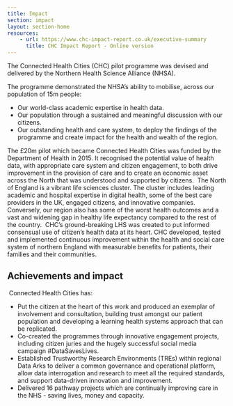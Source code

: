 ```yaml
---
title: Impact
section: impact
layout: section-home
resources: 
    - url: https://www.chc-impact-report.co.uk/executive-summary
      title: CHC Impact Report - Online version
---
```

The Connected Health Cities (CHC) pilot programme was devised and delivered by the Northern Health Science Alliance (NHSA).

The programme demonstrated the NHSA’s ability to mobilise, across our population of 15m people:

- Our world-class academic expertise in health data.
- Our population through a sustained and meaningful discussion with our citizens.
- Our outstanding health and care system, to deploy the findings of the programme and create impact for the health and wealth of the region.
 
The £20m pilot which became Connected Health Cities was funded by the Department of Health in 2015. It recognised the potential value of health data, with appropriate care system and citizen engagement, to both drive improvement in the provision of care and to create an economic asset across the North that was understood and supported by citizens.
​
The North of England is a vibrant life sciences cluster. The cluster includes leading academic and hospital expertise in digital health, some of the best care providers in the UK, engaged citizens, and innovative companies. Conversely, our region also has some of the worst health outcomes and a vast and widening gap in healthy life expectancy compared to the rest of the country.
​
CHC’s ground-breaking LHS was created to put informed consensual use of citizen’s health data at its heart. CHC developed, tested and implemented continuous improvement within the health and social care system of northern
England with measurable benefits for patients, their families and their communities.

## Achievements and impact
​
Connected Health Cities has:

- Put the citizen at the heart of this work and produced an exemplar of involvement and consultation, building trust amongst our patient population and developing a learning health systems approach that can be replicated.
- Co-created the programmes through innovative engagement  projects, including citizen juries and the hugely successful social media campaign #DataSavesLives.
- Established Trustworthy Research Environments (TREs) within regional Data Arks to deliver a common governance and
operational platform, allow data interrogation and research to meet all the required standards, and support data-driven innovation and improvement.
- Delivered 16 pathway projects which are continually improving care in the NHS - saving lives, money and capacity.